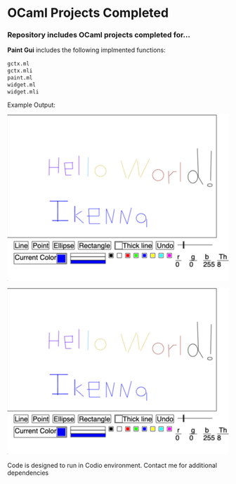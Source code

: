 # OCaml Projects Completed  #
### Repository includes OCaml projects completed for... ### 
**Paint Gui** includes the following implmented functions:
```
gctx.ml
gctx.mli
paint.ml
widget.ml
widget.mli
```
Example Output:

<img src="Images/gui.png" >

![](Images/gui.png)

Code is designed to run in Codio environment. Contact me for additional dependencies

